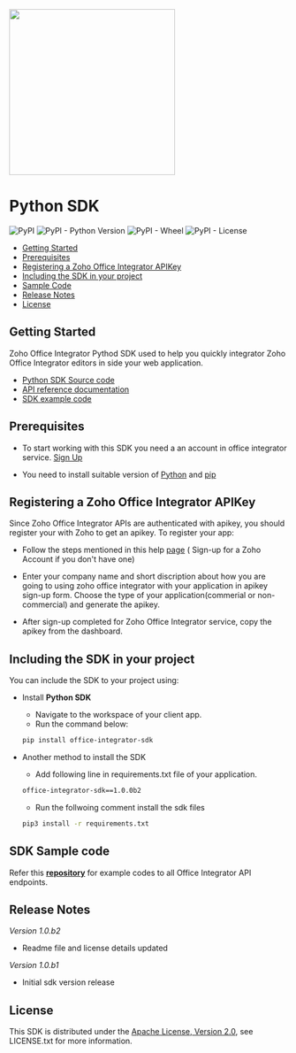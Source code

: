 <a href="https://zoho.com/catalyst/">
    <img width="300" src="https://www.zohowebstatic.com/sites/zweb/images/productlogos/officeintegrator.svg">
</a>

# Python SDK
![PyPI](https://img.shields.io/pypi/v/office-integrator-sdk) ![PyPI - Python Version](https://img.shields.io/pypi/pyversions/office-integrator-sdk) ![PyPI - Wheel](https://img.shields.io/pypi/wheel/office-integrator-sdk) ![PyPI - License](https://img.shields.io/pypi/l/office-integrator-sdk)
* [Getting Started](#Getting-Started)
* [Prerequisites](#prerequisites)
* [Registering a Zoho Office Integrator APIKey](#registering-a-zoho-office-integrator-apikey)
* [Including the SDK in your project](#including-the-sdk-in-your-project)
* [Sample Code](#sdk-sample-code)
* [Release Notes](#release-notes)
* [License](#license)

## Getting Started

Zoho Office Integrator Pythod SDK used to help you quickly integrator Zoho Office Integrator editors in side your web application.

* [Python SDK Source code](https://github.com/zoho/office-integrator-python-sdk)
* [API reference documentation](https://www.zoho.com/officeintegrator/api/v1)
* [SDK example code](https://github.com/zoho/office-integrator-python-sdk-examples)

## Prerequisites

- To start working with this SDK you need a an account in office integrator service. [Sign Up](https://officeintegrator.zoho.com)

- You need to install suitable version of [Python](https://www.python.org/) and [pip](https://pip.pypa.io/en/stable/installation/)


## Registering a Zoho Office Integrator APIKey

Since Zoho Office Integrator APIs are authenticated with apikey, you should register your with Zoho to get an apikey. To register your app:

- Follow the steps mentioned in this help [page](https://www.zoho.com/officeintegrator/api/v1/getting-started.html) ( Sign-up for a Zoho Account if you don't have one)

- Enter your company name and short discription about how you are going to using zoho office integrator with your application in apikey sign-up form. Choose the type of your application(commerial or non-commercial) and generate the apikey.

- After sign-up completed for Zoho Office Integrator service, copy the apikey from the dashboard.

## Including the SDK in your project

You can include the SDK to your project using:

- Install **Python SDK**
    - Navigate to the workspace of your client app.
    - Run the command below:

    ```sh
    pip install office-integrator-sdk
    ```

- Another method to install the SDK
    - Add following line in requirements.txt file of your application.
    
     ```sh
    office-integrator-sdk==1.0.0b2
    ```
    - Run the follwoing comment install the sdk files
     ```sh
    pip3 install -r requirements.txt
    ```

## SDK Sample code

Refer this **[repository](https://github.com/zoho/office-integrator-python-sdk-examples)** for example codes to all Office Integrator API endpoints.

## Release Notes

*Version 1.0.b2*

- Readme file and license details updated

*Version 1.0.b1*

- Initial sdk version release

## License

This SDK is distributed under the [Apache License, Version 2.0](http://www.apache.org/licenses/LICENSE-2.0), see LICENSE.txt for more information.